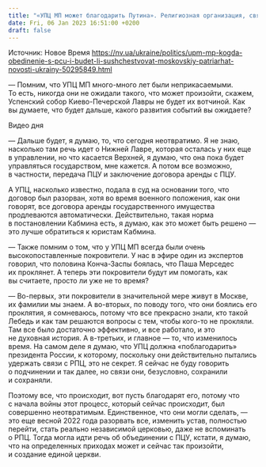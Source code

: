 ```yaml
---
title: "«УПЦ МП может благодарить Путина». Религиозная организация, связанная с РФ, не сможет существовать в Украине чисто физически — интервью с Мартыненко"
date: Fri, 06 Jan 2023 16:51:00 +0200
draft: false
---
```

Источник: Новое Время https://nv.ua/ukraine/politics/upm-mp-kogda-obedinenie-s-pcu-i-budet-li-sushchestvovat-moskovskiy-patriarhat-novosti-ukrainy-50295849.html


— Помним, что УПЦ МП много-много лет были неприкасаемыми. То есть, никогда они не ожидали такого, что может произойти, скажем, Успенский собор Киево-Печерской Лавры не будет их вотчиной. Как вы думаете, что будет дальше, какого развития событий вы ожидаете?

 Видео дня   

— Дальше будет, я думаю, то, что сегодня неотвратимо. Я не знаю, насколько там речь идет о Нижней Лавре, которая осталась у них еще в управлении, но что касается Верхней, я думаю, что она пока будет управляться государством, мне кажется. А потом все возможно, в частности, передача ПЦУ и заключение договора аренды с ПЦУ.

А УПЦ, насколько известно, подала в суд на основании того, что договор был разорван, хотя во время военного положения, как они говорят, все договора аренды государственного имущества продлеваются автоматически. Действительно, такая норма в постановлении Кабмина есть, я думаю, как это может быть решено — это лучше обратиться к юристам Кабмина.

— Также помним о том, что у УПЦ МП всегда были очень высокопоставленные покровители. У нас в эфире один из экспертов говорил, что половина Конча-Заспы боялась, что Паша Мерседес их проклянет. А теперь эти покровители будут им помогать, как вы считаете, просто ли уже не то время?

— Во-первых, эти покровители в значительной мере живут в Москве, их фамилии мы знаем. А во-вторых, по поводу того, что они боялись его проклятия, я сомневаюсь, потому что все прекрасно знали, кто такой Лебедь и как там решаются вопросы с тем, чтобы кого-то не прокляли. Там все было достаточно эффективно, и все работало, и это не духовная история. А в-третьих, и главное — то, что изменилось время. На самом деле я думаю, что УПЦ должна «поблагодарить» президента России, к которому, поскольку они действительно пытались удержать связи с РПЦ, это не секрет. Я сейчас не буду говорить о подчинении и так далее, но связи они, безусловно, сохранили и сохраняли.

Поэтому все, что происходит, вот пусть благодарят его, потому что с начала войны этот процесс, который сейчас происходит, был совершенно неотвратимым. Единственное, что они могли сделать, — это еще весной 2022 года разорвать все, изменить устав, полностью перейти, стать реально независимой церковью, даже не вспоминать о РПЦ. Тогда могла идти речь об объединении с ПЦУ, кстати, я думаю, что на определенных приходах может и сейчас так произойти, и создание единой церкви.
